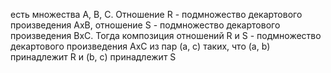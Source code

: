 есть множества A, B, C. Отношение R - подмножество декартового произведения AxB, отношение S - подмножество декартового произведения BxC. Тогда композиция отношений R и S - подмножество декартового произведения AxC из пар (a, c) таких, что (a, b) принадлежит R и (b, c) принадлежит S